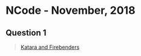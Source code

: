 # NCode - November, 2018

## Question 1
>[Katara and Firebenders](https://www.hackerrank.com/contests/uvce-ncode-november-2018/challenges/katara-and-firebenders)
